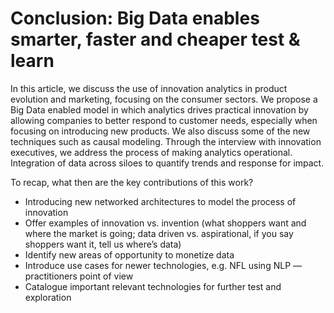 # Conclusion: Big Data enables smarter, faster and cheaper test & learn

In this article, we discuss the use of innovation analytics in product evolution and marketing, focusing on the consumer sectors. We propose a Big Data enabled model in which analytics drives practical innovation by allowing companies to better respond to customer needs, especially when focusing on introducing new products. We also discuss some of the new techniques such as causal modeling. Through the interview with innovation executives, we address the process of making analytics operational. Integration of data across siloes to quantify trends and response for impact. 

To recap, what then are the key contributions of this work?
-	Introducing new networked architectures to model the process of
innovation
-	Offer examples of innovation vs. invention (what shoppers want and where the market is going; data driven vs. aspirational, if you say shoppers want it, tell us where’s data)
-	Identify new areas of opportunity to monetize data
-	Introduce use cases for newer technologies, e.g. NFL using NLP — practitioners point of view
-	Catalogue important relevant technologies for further test and
exploration

